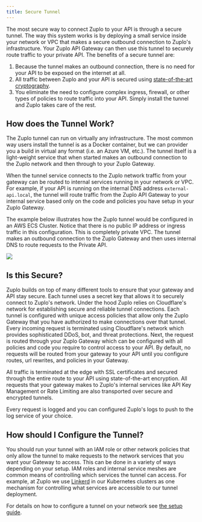 ```yaml
---
title: Secure Tunnel
---
```


The most secure way to connect Zuplo to your API is through a secure tunnel. The way this system works is by deploying a small service inside your network or VPC that makes a secure outbound connection to Zuplo's infrastructure. Your Zuplo API Gateway can then use this tunnel to securely route traffic to your private API. The benefits of a secure tunnel are:

1. Because the tunnel makes an outbound connection, there is no need for your API to be exposed on the internet at all.
2. All traffic between Zuplo and your API is secured using [state-of-the-art cryptography](https://www.wireguard.com/protocol/).
3. You eliminate the need to configure complex ingress, firewall, or other types of policies to route traffic into your API. Simply install the tunnel and Zuplo takes care of the rest.

## How does the Tunnel Work?

The Zuplo tunnel can run on virtually any infrastructure. The most common way users install the tunnel is as a Docker container, but we can provider you a build in virtual any format (i.e. an Azure VM, etc.). The tunnel itself is a light-weight service that when started makes an outbound connection to the Zuplo network and then through to your Zuplo Gateway.

When the tunnel service connects to the Zuplo network traffic from your gateway can be routed to internal services running in your network or VPC. For example, if your API is running on the internal DNS address `external-api.local`, the tunnel will route traffic from the Zuplo API Gateway to your internal service based only on the code and policies you have setup in your Zuplo Gateway.

The example below illustrates how the Zuplo tunnel would be configured in an AWS ECS Cluster. Notice that there is no public IP address or ingress traffic in this configuration. This is completely private VPC. The tunnel makes an outbound connection to the Zuplo Gateway and then uses internal DNS to route requests to the Private API.

![](https://cdn.zuplo.com/assets/fefdc7fb-f3b6-4908-8485-3d20cb769cfd.png)

## Is this Secure?

Zuplo builds on top of many different tools to ensure that your gateway and API stay secure. Each tunnel uses a secret key that allows it to securely connect to Zuplo's network. Under the hood Zuplo relies on Cloudflare's network for establishing secure and reliable tunnel connections. Each tunnel is configured with unique access policies that allow only the Zuplo Gateway that you have authorized to make connections over that tunnel. Every incoming request is terminated using Cloudflare's network which provides sophisticated DDoS, bot, and threat protections. Next, the request is routed through your Zuplo Gateway which can be configured with all policies and code you require to control access to your API. By default, no requests will be routed from your gateway to your API until you configure routes, url rewrites, and policies in your Gateway.

All traffic is terminated at the edge with SSL certificates and secured through the entire route to your API using state-of-the-art encryption. All requests that your gateway makes to Zuplo's internal services like API Key Management or Rate Limiting are also transported over secure and encrypted tunnels.

Every request is logged and you can configured Zuplo's logs to push to the log service of your choice.

## How should I Configure the Tunnel?

You should run your tunnel with an IAM role or other network policies that only allow the tunnel to make requests to the network services that you want your Gateway to access. This can be done in a variety of ways depending on your setup. IAM roles and internal service meshes are common means of controlling which services the tunnel can access. For example, at Zuplo we use [Linkerd](https://linkerd.io/) in our Kubernetes clusters as one mechanism for controlling what services are accessible to our tunnel deployment.

For details on how to configure a tunnel on your network see [the setup guide](tunnel-setup.md).
